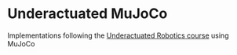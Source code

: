 # Underactuated MuJoCo
Implementations following the [Underactuated Robotics course](https://underactuated.csail.mit.edu/) using MuJoCo

